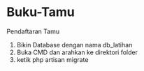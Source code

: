 # Buku-Tamu
Pendaftaran Tamu
1. Bikin Database dengan nama db_latihan
2. Buka CMD dan arahkan ke direktori folder
3. ketik php artisan migrate
